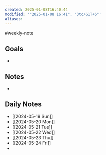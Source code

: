 ```yaml
---
created: 2025-01-08T16:40:44
modified: '"2025-01-08 16:41", "3tc/G1T+6"'
aliases: 
---
```

#weekly-note
## Goals
- 

## Notes
- 

## Daily Notes
- [[2024-05-19 Sun]]
- [[2024-05-20 Mon]]
- [[2024-05-21 Tue]]
- [[2024-05-22 Wed]]
- [[2024-05-23 Thu]]
- [[2024-05-24 Fri]]
-